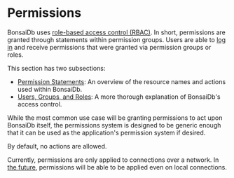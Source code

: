# Permissions

BonsaiDb uses [role-based access control (RBAC)](https://en.wikipedia.org/wiki/Role-based_access_control). In short, permissions are granted through statements within permission groups. Users are able to [log in]({{DOCS_BASE_URL}}/bonsaidb/client/struct.BlockingClient.html#method.login_with_password_str) and receive permissions that were granted via permission groups or roles.

This section has two subsections:

- [Permission Statements](./permission-statements.md): An overview of the resource names and actions used within BonsaiDb.
- [Users, Groups, and Roles](./rbac.md): A more thorough explanation of BonsaiDb's access control.

While the most common use case will be granting permissions to act upon BonsaiDb itself, the permissions system is designed to be generic enough that it can be used as the application's permission system if desired.

By default, no actions are allowed.

Currently, permissions are only applied to connections over a network. In [the future](https://github.com/khonsulabs/bonsaidb/issues/68), permissions will be able to be applied even on local connections.
